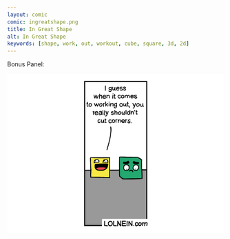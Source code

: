 ```yaml
---
layout: comic
comic: ingreatshape.png
title: In Great Shape
alt: In Great Shape
keywords: [shape, work, out, workout, cube, square, 3d, 2d]
---
```


Bonus Panel:

![In Great Shape Bonus Panel](/images/ingreatshape_bonus.png)